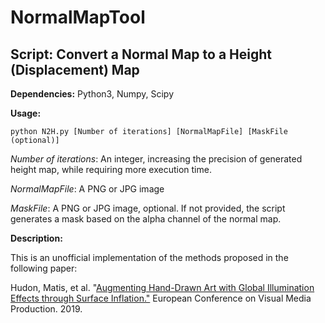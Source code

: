 # NormalMapTool

## Script: Convert a Normal Map to a Height (Displacement) Map

**Dependencies:** Python3, Numpy, Scipy

**Usage:**

```
python N2H.py [Number of iterations] [NormalMapFile] [MaskFile (optional)]
```
*Number of iterations*: An integer, increasing the precision of generated height map, while requiring more execution time.

*NormalMapFile*: A PNG or JPG image

*MaskFile*: A PNG or JPG image, optional. If not provided, the script generates a mask based on the alpha channel of the normal map.

**Description:**

This is an unofficial implementation of the methods proposed in the following paper:

Hudon, Matis, et al. "[Augmenting Hand-Drawn Art with Global Illumination Effects through Surface Inflation."](https://v-sense.scss.tcd.ie/) European Conference on Visual Media Production. 2019.
